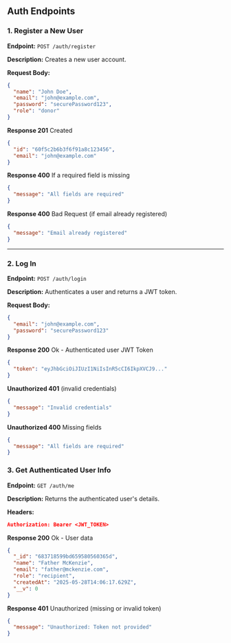 ## Auth Endpoints

### 1. Register a New User

**Endpoint:** `POST /auth/register`

**Description:** Creates a new user account.

**Request Body:**

```json
{
  "name": "John Doe",
  "email": "john@example.com",
  "password": "securePassword123",
  "role": "donor"
}
```

**Response 201** Created

```json
{
  "id": "60f5c2b6b3f6f91a8c123456",
  "email": "john@example.com"
}
```

**Response 400** If a required field is missing

```json
{
  "message": "All fields are required"
}
```

**Response 400** Bad Request (if email already registered)

```json
{
  "message": "Email already registered"
}
```

---

### 2. Log In

**Endpoint:** `POST /auth/login`

**Description:** Authenticates a user and returns a JWT token.

**Request Body:**

```json
{
  "email": "john@example.com",
  "password": "securePassword123"
}
```

**Response 200** Ok - Authenticated user JWT Token

```json
{
  "token": "eyJhbGciOiJIUzI1NiIsInR5cCI6IkpXVCJ9..."
}
```

**Unauthorized 401** (invalid credentials)

```json
{
  "message": "Invalid credentials"
}
```

**Unauthorized 400** Missing fields

```json
{
  "message": "All fields are required"
}
```

### 3. Get Authenticated User Info

**Endpoint:** `GET /auth/me`

**Description:** Returns the authenticated user's details.

**Headers:**

```json
Authorization: Bearer <JWT_TOKEN>
```

**Response 200** Ok - User data

```json
{
  "_id": "683718599bd659580560365d",
  "name": "Father McKenzie",
  "email": "father@mckenzie.com",
  "role": "recipient",
  "createdAt": "2025-05-28T14:06:17.629Z",
  "__v": 0
}
```

**Response 401** Unauthorized (missing or invalid token)

```json
{
  "message": "Unauthorized: Token not provided"
}
```
